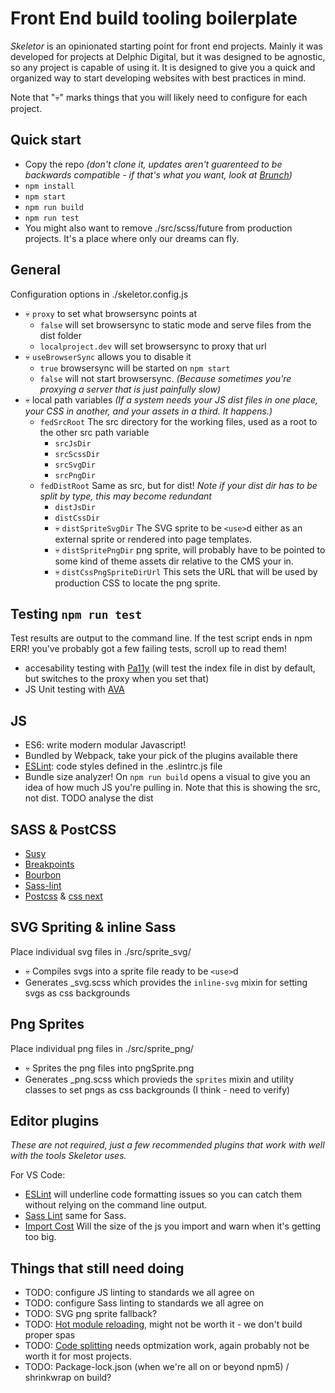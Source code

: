 # Front End build tooling boilerplate 

_Skeletor_ is an opinionated starting point for front end projects. Mainly it was developed for projects at Delphic Digital, but it was designed to be agnostic, so any project is capable of using it. It is designed to give you a quick and organized way to start developing websites with best practices in mind.

Note that "💀" marks things that you will likely need to configure for each project.

## Quick start

 - Copy the repo _(don't clone it, updates aren't guarenteed to be backwards compatible - if that's what you want, look at [Brunch](http://brunch.io/))_
 - `npm install`
 - `npm start`
 - `npm run build`
 - `npm run test`
 - You might also want to remove ./src/scss/future from production projects. It's a place where only our dreams can fly.

## General

Configuration options in ./skeletor.config.js

 - 💀 `proxy` to set what browsersync points at
    - `false` will set browsersync to static mode and serve files from the dist folder
    - `localproject.dev` will set browsersync to proxy that url
 - 💀 `useBrowserSync` allows you to disable it
    - `true` browsersync will be started on `npm start`
    - `false` will not start browsersync. _(Because sometimes you're proxying a server that is just painfully slow)_
 - 💀 local path variables _(If a system needs your JS dist files in one place, your CSS in another, and your assets in a third. It happens.)_
    - `fedSrcRoot` The src directory for the working files, used as a root to the other src path variable
        - `srcJsDir`
        - `srcScssDir`
        - `srcSvgDir`
        - `srcPngDir`
    - `fedDistRoot` Same as src, but for dist! _Note if your dist dir has to be split by type, this may become redundant_
        - `distJsDir`
        - `distCssDir`
        - 💀 `distSpriteSvgDir` The SVG sprite to be `<use>`d either as an external sprite or rendered into page templates.
        - 💀 `distSpritePngDir` png sprite, will probably have to be pointed to some kind of theme assets dir relative to the CMS your in.
        - 💀 `distCssPngSpriteDirUrl` This sets the URL that will be used by production CSS to locate the png sprite.

## Testing `npm run test`

Test results are output to the command line. If the test script ends in npm ERR! you've probably got a few failing tests, scroll up to read them!

 - accesability testing with [Pa11y](http://pa11y.org/) (will test the index file in dist by default, but switches to the proxy when you set that)
 - JS Unit testing with [AVA](https://github.com/avajs/ava)

## JS

 - ES6: write modern modular Javascript!
 - Bundled by Webpack, take your pick of the plugins available there
 - [ESLint](https://eslint.org/): code styles defined in the .eslintrc.js file
 - Bundle size analyzer! On `npm run build` opens a visual to give you an idea of how much JS you're pulling in. Note that this is showing the src, not dist. TODO analyse the dist

## SASS & PostCSS

 - [Susy](http://oddbird.net/susy/)
 - [Breakpoints](http://breakpoint-sass.com/)
 - [Bourbon](http://bourbon.io/)
 - [Sass-lint](https://github.com/sasstools/sass-lint)
 - [Postcss](http://postcss.org/) & [css next](http://cssnext.io/features/)

## SVG Spriting & inline Sass

Place individual svg files in ./src/sprite_svg/

 - 💀 Compiles svgs into a sprite file ready to be `<use>`d
 - Generates _svg.scss which provides the `inline-svg` mixin for setting svgs as css backgrounds

## Png Sprites

Place individual png files in ./src/sprite_png/

 - 💀 Sprites the png files into pngSprite.png
 - Generates _png.scss which provieds the `sprites` mixin and utility classes to set pngs as css backgrounds (I think - need to verify)

## Editor plugins

_These are not required, just a few recommended plugins that work with well with the tools Skeletor uses._

For VS Code:

 - [ESLint](https://marketplace.visualstudio.com/items?itemName=dbaeumer.vscode-eslint) will underline code formatting issues so you can catch them without relying on the command line output.
 - [Sass Lint](https://marketplace.visualstudio.com/items?itemName=glen-84.sass-lint) same for Sass.
 - [Import Cost](https://marketplace.visualstudio.com/items?itemName=wix.vscode-import-cost) Will the size of the js you import and warn when it's getting too big.

## Things that still need doing

 - TODO: configure JS linting to standards we all agree on
 - TODO: configure Sass linting to standards we all agree on
 - TODO: SVG png sprite fallback?
 - TODO: [Hot module reloading](https://css-tricks.com/combine-webpack-gulp-4/), might not be worth it - we don't build proper spas
 - TODO: [Code splitting](https://webpack.js.org/plugins/commons-chunk-plugin/) needs optmization work, again probably not be worth it for most projects.
 - TODO: Package-lock.json (when we're all on or beyond npm5) / shrinkwrap on build?